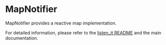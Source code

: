 # MapNotifier

MapNotifier provides a reactive map implementation.

For detailed information, please refer to the [listen_it README](https://pub.dev/packages/listen_it) and the main documentation.
